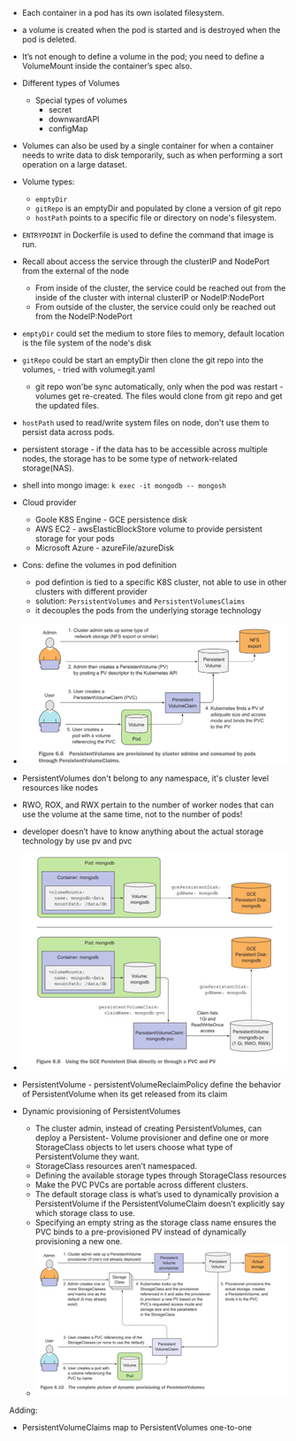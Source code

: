 * Each container in a pod has its own isolated filesystem.
* a volume is created when the pod is started and is destroyed when the pod is deleted.
* It’s not enough to define a volume in the pod; you need to define a VolumeMount inside the container’s spec also.
* Different types of Volumes
    * Special types of volumes
        * secret
        * downwardAPI
        * configMap
* Volumes can also be used by a single container for when a container needs to write data to disk temporarily, such as when performing a sort operation on a large dataset.
* Volume types:
  * `emptyDir`
  * `gitRepo` is an emptyDir and populated by clone a version of git repo
  * `hostPath` points to a specific file or directory on node's filesystem.


* `ENTRYPOINT` in Dockerfile is used to define the command that image is run.
* Recall about access the service through the clusterIP and NodePort from the external of the node
    * From inside of the cluster, the service could be reached out from the inside of the cluster with internal clusterIP or NodeIP:NodePort
    * From outside of the cluster, the service could only be reached out from the NodeIP:NodePort
* `emptyDir` could set the medium to store files to memory, default location is the file system of the node's disk
* `gitRepo` could be start an emptyDir then clone the git repo into the volumes, - tried with volumegit.yaml
  * git repo won'be sync automatically, only when the pod was restart - volumes get re-created. The files would clone from git repo and get the updated files.
* `hostPath` used to read/write system files on node, don't use them to persist data across pods.
* persistent storage - if the data has to be accessible across multiple nodes, the storage has to be some type of network-related storage(NAS).
* shell into mongo image: `k exec -it mongodb -- mongosh`
* Cloud provider
  * Goole K8S Engine - GCE persistence disk
  * AWS EC2 - awsElasticBlockStore volume to provide persistent storage for your pods
  * Microsoft Azure - azureFile/azureDisk
* Cons: define the volumes in pod definition
  * pod defintion is tied to a specific K8S cluster, not able to use in other clusters with different provider
  * solution: `PersistentVolumes` and `PersistentVolumesClaims`
  * it decouples the pods from the underlying storage technology
* ![](2022-11-12-23-14-55.png)
* PersistentVolumes don't belong to any namespace, it's cluster level resources like nodes
* RWO, ROX, and RWX pertain to the number of worker nodes that can use the volume at the same time, not to the number of pods!
* developer doesn’t have to know anything about the actual storage technology by use pv and pvc
* ![](2022-11-12-23-45-37.png)
* PersistentVolume - persistentVolumeReclaimPolicy define the behavior of PersistentVolume when its get released from its claim
* Dynamic provisioning of PersistentVolumes
  * The cluster admin, instead of creating PersistentVolumes, can deploy a Persistent- Volume provisioner and define one or more StorageClass objects to let users choose what type of PersistentVolume they want.
  * StorageClass resources aren’t namespaced.
  * Defining the available storage types through StorageClass resources
  * Make the PVC PVCs are portable across different clusters.
  * The default storage class is what’s used to dynamically provision a PersistentVolume if the PersistentVolumeClaim doesn’t explicitly say which storage class to use.
  * Specifying an empty string as the storage class name ensures the PVC binds to a pre-provisioned PV instead of dynamically provisioning a new one.
  * ![](2022-11-13-22-57-13.png)

Adding:
* PersistentVolumeClaims map to PersistentVolumes one-to-one